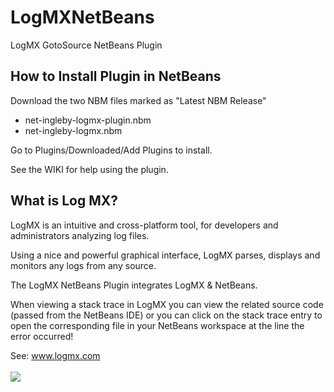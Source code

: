 # LogMXNetBeans
LogMX GotoSource NetBeans Plugin

## How to Install Plugin in NetBeans

Download the two NBM files marked as "Latest NBM Release"

* net-ingleby-logmx-plugin.nbm
* net-ingleby-logmx.nbm

Go to Plugins/Downloaded/Add Plugins to install.

See the WIKI for help using the plugin.

## What is Log MX?

LogMX is an intuitive and cross-platform tool, for developers and administrators analyzing log files. 

Using a nice and powerful graphical interface, LogMX parses, displays and monitors any logs from any source.


The LogMX NetBeans Plugin integrates LogMX & NetBeans.

When viewing a stack trace in LogMX you can view the related source code 
(passed from the NetBeans IDE) or you can click on the stack trace entry to open
the corresponding file in your NetBeans workspace at the line the error occurred!

See: <a href='www.logmx.com'>www.logmx.com</a><br><br>
<img src="http://www.logmx.com/docs/images/logmx_usage.png"/>
